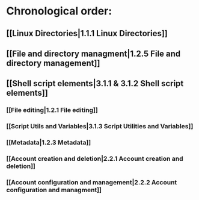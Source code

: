 # Chronological order:
## [[Linux Directories|1.1.1 Linux Directories]]
## [[File and directory managment|1.2.5 File and directory management]]
## [[Shell script elements|3.1.1 & 3.1.2 Shell script elements]]
### [[File editing|1.2.1 File editing]]
### [[Script Utils and Variables|3.1.3 Script Utilities and Variables]]
### [[Metadata|1.2.3 Metadata]]
### [[Account creation and deletion|2.2.1 Account creation and deletion]]
### [[Account configuration and management|2.2.2 Account configuration and managment]]
